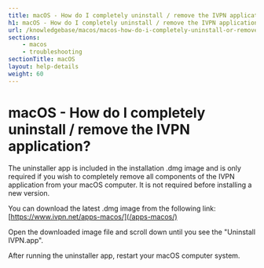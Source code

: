 ```yaml
---
title: macOS - How do I completely uninstall / remove the IVPN application? - IVPN Help
h1: macOS - How do I completely uninstall / remove the IVPN application?
url: /knowledgebase/macos/macos-how-do-i-completely-uninstall-or-remove-the-ivpn-application/
sections:
    - macos
    - troubleshooting
sectionTitle: macOS
layout: help-details
weight: 60
---
```

# macOS - How do I completely uninstall / remove the IVPN application?

The uninstaller app is included in the installation .dmg image and is only required if you wish to completely remove all components of the IVPN application from your macOS computer. It is not required before installing a new version.

You can download the latest .dmg image from the following link: [https://www.ivpn.net/apps-macos/](/apps-macos/)

Open the downloaded image file and scroll down until you see the "Uninstall IVPN.app".

After running the uninstaller app, restart your macOS computer system.
